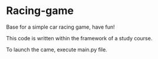 # Racing-game
Base for a simple car racing game, have fun!

This code is written within 
the framework of a study course.

To launch the came, execute main.py file.